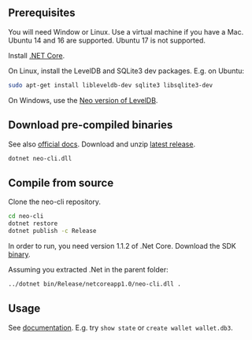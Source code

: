 ## Prerequisites

You will need Window or Linux. Use a virtual machine if you have a Mac. Ubuntu 14 and 16 are supported. Ubuntu 17 is not supported.

Install [.NET Core](https://www.microsoft.com/net/download/core).

On Linux, install the LevelDB and SQLite3 dev packages. E.g. on Ubuntu:

```sh
sudo apt-get install libleveldb-dev sqlite3 libsqlite3-dev
```

On Windows, use the [Neo version of LevelDB](https://github.com/neo-project/leveldb).

## Download pre-compiled binaries

See also [official docs](http://docs.neo.org/en-us/node/introduction.html). Download and unzip [latest release](https://github.com/neo-project/neo-cli/releases).

```sh
dotnet neo-cli.dll
```

## Compile from source

Clone the neo-cli repository.

```sh
cd neo-cli
dotnet restore
dotnet publish -c Release
```
In order to run, you need version 1.1.2 of .Net Core. Download the SDK [binary](https://www.microsoft.com/net/download/linux).

Assuming you extracted .Net in the parent folder:

```sh
../dotnet bin/Release/netcoreapp1.0/neo-cli.dll .
```

## Usage

See [documentation](http://docs.neo.org/en-us/node/cli.html). E.g. try `show state` or `create wallet wallet.db3`.
